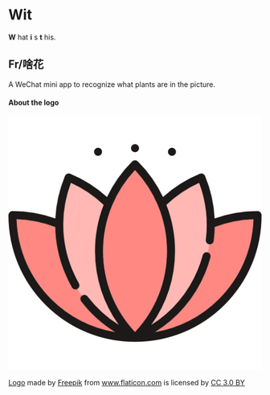 # Wit

**W** hat **i** s **t** his.

## Fr/啥花

A WeChat mini app to recognize what plants are in the picture.

#### About the logo

![Fr](./assets/wx-mp_fr_512x512.png)

<div><a href="https://www.flaticon.com/free-icon/lotus_129362" title="Lotus">Logo</a> made by <a href="http://www.freepik.com" title="Freepik">Freepik</a> from <a href="https://www.flaticon.com/" title="Flaticon">www.flaticon.com</a> is licensed by <a href="http://creativecommons.org/licenses/by/3.0/" title="Creative Commons BY 3.0" target="_blank">CC 3.0 BY</a></div>
